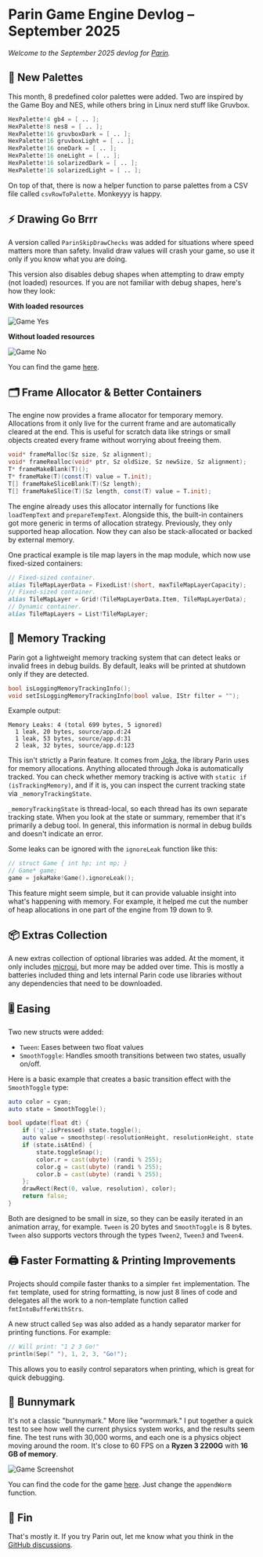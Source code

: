# Parin Game Engine Devlog – September 2025

*Welcome to the September 2025 devlog for [Parin](https://github.com/Kapendev/parin).*

## 🎨 New Palettes

This month, 8 predefined color palettes were added. Two are inspired by the Game Boy and NES, while others bring in Linux nerd stuff like Gruvbox.

```d
HexPalette!4 gb4 = [ .. ];
HexPalette!8 nes8 = [ .. ];
HexPalette!16 gruvboxDark = [ .. ];
HexPalette!16 gruvboxLight = [ .. ];
HexPalette!16 oneDark = [ .. ];
HexPalette!16 oneLight = [ .. ];
HexPalette!16 solarizedDark = [ .. ];
HexPalette!16 solarizedLight = [ .. ];
```

On top of that, there is now a helper function to parse palettes from a CSV file called `csvRowToPalette`. Monkeyyy is happy.

## ⚡ Drawing Go Brrr

A version called `ParinSkipDrawChecks` was added for situations where speed matters more than safety. Invalid draw values will crash your game, so use it only if you know what you are doing.

This version also disables debug shapes when attempting to draw empty (not loaded) resources. If you are not familiar with debug shapes, here's how they look:

**With loaded resources**

![Game Yes](https://dev-to-uploads.s3.amazonaws.com/uploads/articles/r4525duhj6ogu4hjltpb.png)

**Without loaded resources**

![Game No](https://dev-to-uploads.s3.amazonaws.com/uploads/articles/1x2dw7jvbj9dxboj218q.png)

You can find the game [here](https://kapendev.itch.io/runani).

## 🗂️ Frame Allocator & Better Containers

The engine now provides a frame allocator for temporary memory. Allocations from it only live for the current frame and are automatically cleared at the end. This is useful for scratch data like strings or small objects created every frame without worrying about freeing them.

```d
void* frameMalloc(Sz size, Sz alignment);
void* frameRealloc(void* ptr, Sz oldSize, Sz newSize, Sz alignment);
T* frameMakeBlank(T)();
T* frameMake(T)(const(T) value = T.init);
T[] frameMakeSliceBlank(T)(Sz length);
T[] frameMakeSlice(T)(Sz length, const(T) value = T.init);
```

The engine already uses this allocator internally for functions like `loadTempText` and `prepareTempText`. Alongside this, the built-in containers got more generic in terms of allocation strategy. Previously, they only supported heap allocation. Now they can also be stack-allocated or backed by external memory.

One practical example is tile map layers in the map module, which now use fixed-sized containers:

```d
// Fixed-sized container.
alias TileMapLayerData = FixedList!(short, maxTileMapLayerCapacity);
// Fixed-sized container.
alias TileMapLayer = Grid!(TileMapLayerData.Item, TileMapLayerData);
// Dynamic container.
alias TileMapLayers = List!TileMapLayer;
```

## 🧩 Memory Tracking

Parin got a lightweight memory tracking system that can detect leaks or invalid frees in debug builds. By default, leaks will be printed at shutdown only if they are detected.

```d
bool isLoggingMemoryTrackingInfo();
void setIsLoggingMemoryTrackingInfo(bool value, IStr filter = "");
```

Example output:

```
Memory Leaks: 4 (total 699 bytes, 5 ignored)
  1 leak, 20 bytes, source/app.d:24
  1 leak, 53 bytes, source/app.d:31
  2 leak, 32 bytes, source/app.d:123
```

This isn't strictly a Parin feature. It comes from [Joka](https://github.com/Kapendev/joka), the library Parin uses for memory allocations. Anything allocated through Joka is automatically tracked. You can check whether memory tracking is active with `static if (isTrackingMemory)`, and if it is, you can inspect the current tracking state via `_memoryTrackingState`.

`_memoryTrackingState` is thread-local, so each thread has its own separate tracking state. When you look at the state or summary, remember that it's primarily a debug tool. In general, this information is normal in debug builds and doesn't indicate an error.

Some leaks can be ignored with the `ignoreLeak` function like this:

```d
// struct Game { int hp; int mp; }
// Game* game;
game = jokaMake!Game().ignoreLeak();
```

This feature might seem simple, but it can provide valuable insight into what's happening with memory. For example, it helped me cut the number of heap allocations in one part of the engine from 19 down to 9.

## 📦 Extras Collection

A new extras collection of optional libraries was added. At the moment, it only includes [microui](https://github.com/Kapendev/parin/blob/main/examples/integrations/microui.d), but more may be added over time. This is mostly a batteries included thing and lets internal Parin code use libraries without any dependencies that need to be downloaded.

## 🎚️ Easing

Two new structs were added:

* `Tween`: Eases between two float values
* `SmoothToggle`: Handles smooth transitions between two states, usually on/off.

Here is a basic example that creates a basic transition effect with the `SmoothToggle` type:

```d
auto color = cyan;
auto state = SmoothToggle();

bool update(float dt) {
    if ('q'.isPressed) state.toggle();
    auto value = smoothstep(-resolutionHeight, resolutionHeight, state.update(dt));
    if (state.isAtEnd) {
        state.toggleSnap();
        color.r = cast(ubyte) (randi % 255);
        color.g = cast(ubyte) (randi % 255);
        color.b = cast(ubyte) (randi % 255);
    };
    drawRect(Rect(0, value, resolution), color);
    return false;
}
```

Both are designed to be small in size, so they can be easily iterated in an animation array, for example. `Tween` is 20 bytes and `SmoothToggle` is 8 bytes. `Tween` also supports vectors through the types `Tween2`, `Tween3` and `Tween4`.

## 🖨️ Faster Formatting & Printing Improvements

Projects should compile faster thanks to a simpler `fmt` implementation. The `fmt` template, used for string formatting, is now just 8 lines of code and delegates all the work to a non-template function called `fmtIntoBufferWithStrs`.

A new struct called `Sep` was also added as a handy separator marker for printing functions. For example:

```d
// Will print: "1 2 3 Go!"
println(Sep(" "), 1, 2, 3, "Go!");
```

This allows you to easily control separators when printing, which is great for quick debugging.

## 🐇 Bunnymark

It's not a classic "bunnymark." More like "wormmark." I put together a quick test to see how well the current physics system works, and the results seem fine. The test runs with 30,000 worms, and each one is a physics object moving around the room. It's close to 60 FPS on a **Ryzen 3 2200G** with **16 GB of memory**.

![Game Screenshot](https://dev-to-uploads.s3.amazonaws.com/uploads/articles/0dso31dp4px00gti3mvy.png)

You can find the code for the game [here](https://github.com/Kapendev/worms). Just change the `appendWorm` function.

## 📍 Fin

That's mostly it. If you try Parin out, let me know what you think in the [GitHub discussions](https://github.com/Kapendev/parin/discussions).
